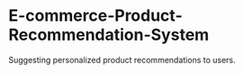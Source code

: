 # E-commerce-Product-Recommendation-System
Suggesting personalized product recommendations to users.
